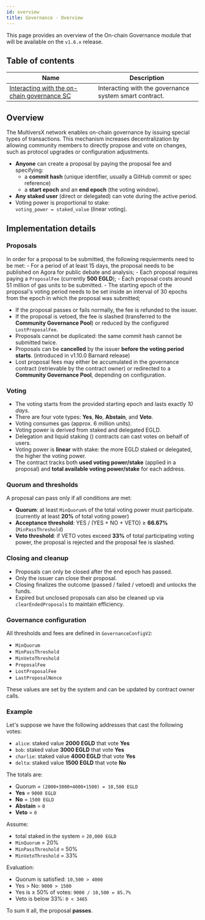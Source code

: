 ```yaml
---
id: overview
title: Governance - Overview
---
```


[comment]: # (mx-abstract)

This page provides an overview of the On-chain Governance module that will be available on the `v1.6.x` release.

[comment]: # (mx-context-auto)

## Table of contents

| Name                                                                              | Description                                                              |
|-----------------------------------------------------------------------------------|--------------------------------------------------------------------------|
| [Interacting with the on-chain governance SC](/governance/governance-interaction) | Interacting with the governance system smart contract.                   |

[comment]: # (mx-context-auto)

## Overview

The MultiversX network enables on-chain governance by issuing special types of transactions. This mechanism increases decentralization by allowing community members to directly propose and vote on changes, such as protocol upgrades or configuration adjustments.

- **Anyone** can create a proposal by paying the proposal fee and specifying:
  - a **commit hash** (unique identifier, usually a GitHub commit or spec reference)
  - a **start epoch** and an **end epoch** (the voting window).
- **Any staked user** (direct or delegated) can vote during the active period.
- Voting power is proportional to stake:  
  `voting_power = staked_value` (linear voting).

[comment]: # (mx-context-auto)

## Implementation details

### Proposals

In order for a proposal to be submitted, the following requierments need to be met:
    - For a period of at least 15 days, the proposal needs to be published on Agora for public debate and analysis;
    - Each proposal requires paying a `ProposalFee` (currently **500 EGLD**);
    - Each proposal costs around 51 million of gas units to be submitted.
    - The starting epoch of the proposal's voting period needs to be set inside an interval of 30 epochs from the epoch in which the proposal was submitted;


- If the proposal passes or fails normally, the fee is refunded to the issuer.  
- If the proposal is vetoed, the fee is slashed (transferred to the **Community Governance Pool**) or reduced by the configured `LostProposalFee`.  
- Proposals cannot be duplicated: the same commit hash cannot be submitted twice.
- Proposals can be **cancelled** by the issuer **before the voting period starts**. (introduced in v1.10.0 Barnard release)
- Lost proposal fees may either be accumulated in the governance contract (retrievable by the contract owner) or redirected to a **Community Governance Pool**, depending on configuration.  


### Voting
- The voting starts from the provided starting epoch and lasts exactly *10 days*.
- There are four vote types: **Yes**, **No**, **Abstain**, and **Veto**.  
- Voting consumes gas (approx. 6 million units).  
- Voting power is derived from staked and delegated EGLD.  
- Delegation and liquid staking () contracts can cast votes on behalf of users.
- Voting power is **linear** with stake: the more EGLD staked or delegated, the higher the voting power.  
- The contract tracks both **used voting power/stake** (applied in a proposal) and **total available voting power/stake** for each address.  

### Quorum and thresholds
A proposal can pass only if all conditions are met:

- **Quorum**: at least `MinQuorum%` of the total voting power must participate. (currently at least **20%** of total voting power)
- **Acceptance threshold**: YES / (YES + NO + VETO) ≥ **66.67%** (`MinPassThreshold`) 
- **Veto threshold**:  if VETO votes exceed **33%** of total participating voting power, the proposal is rejected and the proposal fee is slashed.

### Closing and cleanup
- Proposals can only be closed after the end epoch has passed.  
- Only the issuer can close their proposal.  
- Closing finalizes the outcome (passed / failed / vetoed) and unlocks the funds.  
- Expired but unclosed proposals can also be cleaned up via `clearEndedProposals` to maintain efficiency.

### Governance configuration
All thresholds and fees are defined in `GovernanceConfigV2`:
- `MinQuorum`
- `MinPassThreshold`
- `MinVetoThreshold`
- `ProposalFee`
- `LostProposalFee`
- `LastProposalNonce`

These values are set by the system and can be updated by contract owner calls.

[comment]: # (mx-context-auto)

### Example
Let's suppose we have the following addresses that cast the following votes:
- `alice`: staked value **2000 EGLD** that vote **Yes**
- `bob`: staked value **3000 EGLD** that vote **Yes**
- `charlie`: staked value **4000 EGLD** that vote **Yes**
- `delta`: staked value **1500 EGLD** that vote **No**

The totals are:
- Quorum = `(2000+3000+4000+1500) = 10,500 EGLD`  
- **Yes** = `9000 EGLD`  
- **No** = `1500 EGLD`  
- **Abstain** = `0`  
- **Veto** = `0`  

Assume:  
- total staked in the system = `20,000 EGLD`  
- `MinQuorum` = 20%  
- `MinPassThreshold` = 50%  
- `MinVetoThreshold` = 33%  

Evaluation:
- Quorum is satisfied: `10,500 > 4000`  
- Yes > No: `9000 > 1500`  
- Yes is ≥ 50% of votes: `9000 / 10,500 = 85.7%`  
- Veto is below 33%: `0 < 3465`  

To sum it all, the proposal **passes**.
